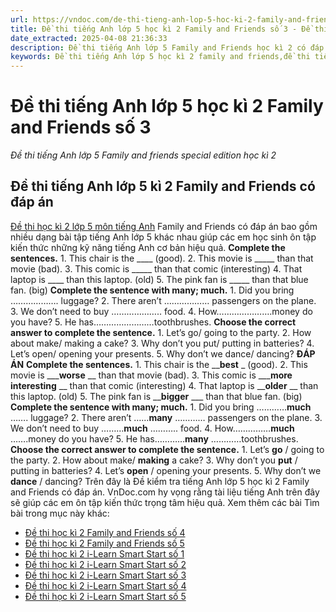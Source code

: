 ```yaml
---
url: https://vndoc.com/de-thi-tieng-anh-lop-5-hoc-ki-2-family-and-friends-so-3-294545
title: Đề thi tiếng Anh lớp 5 học kì 2 Family and Friends số 3 - Đề thi tiếng Anh lớp 5 Family and friends special edition học kì 2 - VnDoc.com
date_extracted: 2025-04-08 21:36:33
description: Đề thi tiếng Anh lớp 5 Family and Friends học kì 2 có đáp án được biên tập bám sát chương trình tiếng Anh 5 Family & Friends giúp các em ôn tập kiến thức trọng tâm hiệu quả.
keywords: Đề thi tiếng Anh lớp 5 học kì 2 family and friends,đề thi tiếng anh học kì 2 lớp 5,đề thi tiếng anh lớp 5 kì 2,đề thi học kì 2 lớp 5 môn tiếng anh,đề kiểm tra tiếng anh lớp 5 học kì 2,đề thi học kì 2 môn tiếng anh lớp 5,đề thi cuối kì 2 lớp 5 môn tiếng anh,đề thi học kì 2 tiếng anh lớp 5,de thi tiếng anh lớp 5 family and friends special edition học kì 2,đề thi tiếng anh lớp 5 family and friends học kì 2,đề thi học kì 2 tiếng anh lớp 5 family and friends
---
```


# Đề thi tiếng Anh lớp 5 học kì 2 Family and Friends số 3
 _Đề thi tiếng Anh lớp 5 Family and friends special edition học kì 2_
## Đề thi tiếng Anh lớp 5 kì 2 Family and Friends có đáp án
[Đề thi học kì 2 lớp 5 môn tiếng Anh](<https://vndoc.com/de-thi-hoc-ki-2-lop-5-mon-tieng-anh>) Family and Friends có đáp án bao gồm nhiều dạng bài tập tiếng Anh lớp 5 khác nhau giúp các em học sinh ôn tập kiến thức những kỹ năng tiếng Anh cơ bản hiệu quả.
**Complete the sentences.**
1\. This chair is the \_\_\_\_ \(good\).
2\. This movie is \_\_\_\_\_ than that movie \(bad\).
3\. This comic is \_\_\_\_\_ than that comic \(interesting\)
4\. That laptop is \_\_\_\_ than this laptop. \(old\)
5\. The pink fan is \_\_\_\_\_ than that blue fan. \(big\)
**Complete the sentence with many; much.**
1\. Did you bring ………………. luggage?
2\. There aren’t ……………… passengers on the plane.
3\. We don’t need to buy ……………….. food.
4\. How………………….money do you have?
5\. He has……………………toothbrushes.
**Choose the correct answer to complete the sentence.**
1\. Let’s go/ going to the party.
2\. How about make/ making a cake?
3\. Why don’t you put/ putting in batteries?
4\. Let’s open/ opening your presents.
5\. Why don’t we dance/ dancing?
**ĐÁP ÁN**
**Complete the sentences.**
1\. This chair is the \_\_**best** \_ \(good\).
2\. This movie is \_\_\_**worse** \_\_ than that movie \(bad\).
3\. This comic is \_\_\_**more interesting** \_\_ than that comic \(interesting\)
4\. That laptop is \_\_**older** \_\_ than this laptop. \(old\)
5\. The pink fan is \_\_**bigger** \_\_\_ than that blue fan. \(big\)
**Complete the sentence with many; much.**
1\. Did you bring …………**much** ……. luggage?
2\. There aren’t ……**many** ………… passengers on the plane.
3\. We don’t need to buy ………**much** ……….. food.
4\. How……………**much** …….money do you have?
5\. He has…………**many** …………toothbrushes.
**Choose the correct answer to complete the sentence.**
1\. Let’s **go** / going to the party.
2\. How about make/ **making** a cake?
3\. Why don’t you **put** / putting in batteries?
4\. Let’s **open** / opening your presents.
5\. Why don’t we **dance** / dancing?
Trên đây là Đề kiểm tra tiếng Anh lớp 5 học kì 2 Family and Friends có đáp án. VnDoc.com hy vọng rằng tài liệu tiếng Anh trên đây sẽ giúp các em ôn tập kiến thức trọng tâm hiệu quả.
Xem thêm các bài Tìm bài trong mục này khác:
  * [Đề thi học kì 2 Family and Friends số 4](</de-thi-tieng-anh-lop-5-hoc-ki-2-family-and-friends-so-4-295300>)
  * [Đề thi học kì 2 Family and Friends số 5](</de-thi-tieng-anh-lop-5-hoc-ki-2-family-and-friends-so-5-295725>)
  * [Đề thi học kì 2 i-Learn Smart Start số 1](</de-thi-tieng-anh-lop-5-hoc-ki-2-i-learn-smart-start-nam-2021-230313>)
  * [Đề thi học kì 2 i-Learn Smart Start số 2](</de-thi-tieng-anh-lop-5-hoc-ki-2-i-learn-smart-start-so-2-294180>)
  * [Đề thi học kì 2 i-Learn Smart Start số 3](</de-thi-tieng-anh-lop-5-hoc-ki-2-i-learn-smart-start-so-3-294549>)
  * [Đề thi học kì 2 i-Learn Smart Start số 4](</de-thi-tieng-anh-lop-5-hoc-ki-2-i-learn-smart-start-so-4-295744>)
  * [Đề thi học kì 2 i-Learn Smart Start số 5](</de-thi-tieng-anh-lop-5-hoc-ki-2-i-learn-smart-start-so-5-295990>)

